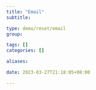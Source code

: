 ```yaml
---
title: "Email"
subtitle:

type: demo/reset/email
group:

tags: []
categories: []

aliases:

date: 2023-03-27T21:18:05+08:00

---
```


